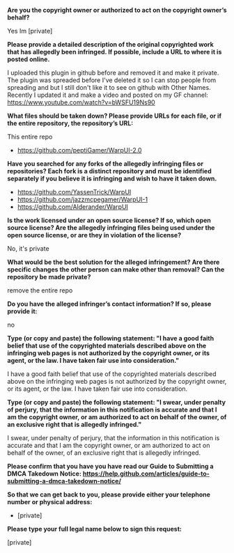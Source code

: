 **Are you the copyright owner or authorized to act on the copyright owner’s behalf?** 

Yes Im [private]

**Please provide a detailed description of the original copyrighted work that has allegedly been infringed. If possible, include a URL to where it is posted online.** 

I uploaded this plugin in github before and removed it and make it private. The plugin was spreaded before I've deleted it so I can stop people from spreading and but I still don't like it to see on github with Other Names. Recently I updated it and make a video and posted on my GF channel: https://www.youtube.com/watch?v=bWSFU19Ns90

**What files should be taken down? Please provide URLs for each file, or if the entire repository, the repository’s URL:**

This entire repo 

- https://github.com/peptiGamer/WarpUI-2.0

**Have you searched for any forks of the allegedly infringing files or repositories? Each fork is a distinct repository and must be identified separately if you believe it is infringing and wish to have it taken down.** 

- https://github.com/YassenTrick/WarpUI   
- https://github.com/jazzmcpegamer/WarpUI-1   
- https://github.com/Alderander/WarpUI

**Is the work licensed under an open source license? If so, which open source license? Are the allegedly infringing files being used under the open source license, or are they in violation of the license?** 

No, it's private

**What would be the best solution for the alleged infringement? Are there specific changes the other person can make other than removal? Can the repository be made private?** 

remove the entire repo

**Do you have the alleged infringer’s contact information? If so, please provide it:** 

no

**Type (or copy and paste) the following statement: "I have a good faith belief that use of the copyrighted materials described above on the infringing web pages is not authorized by the copyright owner, or its agent, or the law. I have taken fair use into consideration."** 

I have a good faith belief that use of the copyrighted materials described above on the infringing web pages is not authorized by the copyright owner, or its agent, or the law. I have taken fair use into consideration.

**Type (or copy and paste) the following statement: "I swear, under penalty of perjury, that the information in this notification is accurate and that I am the copyright owner, or am authorized to act on behalf of the owner, of an exclusive right that is allegedly infringed."** 

I swear, under penalty of perjury, that the information in this notification is accurate and that I am the copyright owner, or am authorized to act on behalf of the owner, of an exclusive right that is allegedly infringed.

**Please confirm that you have you have read our Guide to Submitting a DMCA Takedown Notice: https://help.github.com/articles/guide-to-submitting-a-dmca-takedown-notice/**

**So that we can get back to you, please provide either your telephone number or physical address:** 

- [private]

**Please type your full legal name below to sign this request:** 

[private]
